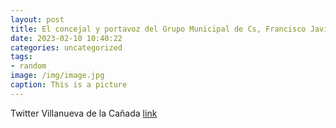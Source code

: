 ```yaml
---
layout: post
title: El concejal y portavoz del Grupo Municipal de Cs, Francisco Javier Sánchez Verdasco, ha anunciado, en la sesión del Pleno celebr...
date: 2023-02-10 10:40:22
categories: uncategorized
tags:
- random
image: /img/image.jpg
caption: This is a picture
---
```

Twitter Villanueva de la Cañada [link](https://twitter.com/AytoVDLCanada/status/1623663044650827778)
